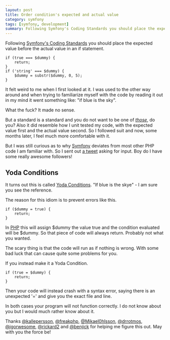 ```yaml
---
layout: post
title: Order condition's expected and actual value
category: symfony
tags: [symfony, development]
summary: Following Symfony's Coding Standards you should place the expected value before the actual value in an if statement.
---
```

Following [Symfony's Coding Standards](http://symfony.com/doc/2.0/contributing/code/standards.html) you should place the expected value before the actual value in an if statement.

    if (true === $dummy) {
        return;
    }
    if ('string' === $dummy) {
        $dummy = substr($dummy, 0, 5);
    }

It felt weird to me when I first looked at it. I was used to the other way around and when trying to familiarize myself with the code by reading it out in my mind it went something like: "if blue is the sky".

What the fuck? It made no sense.

But a standard is a standard and you do not want to be one of [*those*](http://xkcd.com/927/), do you? Also it did resemble how I unit tested my code, with the expected value first and the actual value second. So I followed suit and now, some months later, I feel much more comfortable with it.

But I was still curious as to why [Symfony](http://symfony.com/) deviates from most other PHP code I am familiar with. So I sent out [a tweet](https://twitter.com/tobiassjosten/status/145059400632115200) asking for input. Boy do I have some really awesome followers!

## Yoda Conditions

It turns out this is called [Yoda Conditions](http://stackoverflow.com/questions/2349378/new-programming-jargon-you-coined/2430307#2430307). "If blue is the skye" - I am sure you see the reference.

The reason for this idiom is to prevent errors like this.

    if ($dummy = true) {
        return;
    }

In [PHP](/php) this will assign $dummy the value true and the condition evaluated will be $dummy. So that piece of code will always return. Probably not what you wanted.

The scary thing is that the code will run as if nothing is wrong. With some bad luck that can cause quite some problems for you.

If you instead make it a Yoda Condition.

    if (true = $dummy) {
        return;
    }

Then your code will instead crash with a syntax error, saying there is an unexpected '=' and give you the exact file and line.

In both cases your program will not function correctly. I do not know about you but I would much rather know about it.

Thanks [@kallepersson](http://twitter.com/kallepersson), [@freakphp](http://twitter.com/freakphp), [@Mikael0hlsson](http://twitter.com/Mikael0hlsson), [@drrotmos](http://twitter.com/drrotmos), [@igorwesome](http://twitter.com/igorwesome), [@rickard2](http://twitter.com/rickard2) and [@benjick](http://twitter.com/benjick) for helping me figure this out. May with you the force be!
